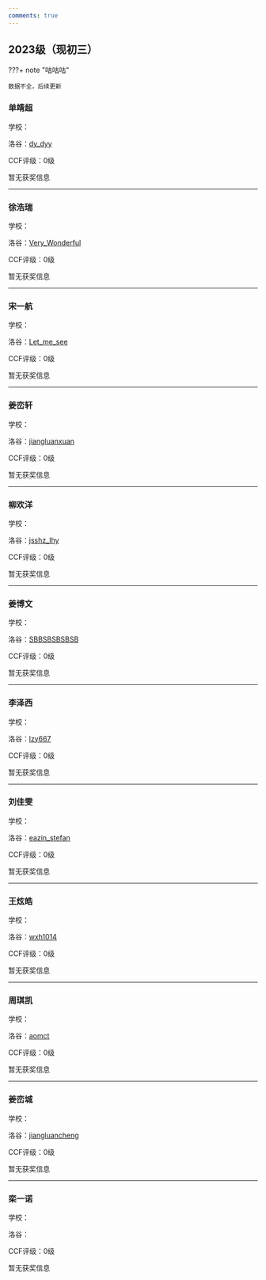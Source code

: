 ```yaml
---
comments: true
---
```


<script languange="JavaScript">
        var password=""
        password=prompt('本页面涉及个人隐私，请输入密码','');
        function custom_close()
        {
            window.opener=null;
            window.open('','_self');
            window.close();        
        }   
        if  (password !='01111111')
            {alert("密码错误")
            
            custom_close();            
            alert("即将返回上一页")
            window.location.href='https://elationaha.github.io/LZYZ-OI-Wiki/member/emm';
            }
  </script>

## 2023级（现初三）

???+ note "咕咕咕"

    数据不全，后续更新

### 单靖超

学校：

洛谷：[dy_dyy](https://www.luogu.com.cn/user/748102)

CCF评级：0级

暂无获奖信息

------------

### 徐浩瑞

学校：

洛谷：[Very_Wonderful](https//luogu.com.cn/user/1042318)

CCF评级：0级

暂无获奖信息

------------

### 宋一航

学校：

洛谷：[Let_me_see](https://www.luogu.com.cn/user/775148)

CCF评级：0级

暂无获奖信息

------------

### 姜峦轩

学校：

洛谷：[jiangluanxuan](https://www.luogu.com.cn/user/1042407)

CCF评级：0级

暂无获奖信息

------------

### 柳欢洋

学校：

洛谷：[jsshz_lhy](https://www.luogu.com.cn/user/1043329)

CCF评级：0级

暂无获奖信息

------------

### 姜博文

学校：

洛谷：[SBBSBSBSBSB](https://www.luogu.com.cn/user/1042363)

CCF评级：0级

暂无获奖信息

------------

### 李泽西

学校：

洛谷：[lzy667](https://www.luogu.com.cn/user/1042216)

CCF评级：0级

暂无获奖信息

------------

### 刘佳雯

学校：

洛谷：[eazin_stefan](https://www.luogu.com.cn/chat)

CCF评级：0级

暂无获奖信息

------------

### 王炫皓

学校：

洛谷：[wxh1014](https://www.luogu.com.cn/user/755650)

CCF评级：0级

暂无获奖信息

------------

### 周琪凯

学校：

洛谷：[aomct](https://www.luogu.com.cn/user/1043310)

CCF评级：0级

暂无获奖信息

------------

### 姜峦城

学校：

洛谷：[jiangluancheng](https://www.luogu.com.cn/user/1271511)

CCF评级：0级

暂无获奖信息

------------

### 栾一诺

学校：

洛谷：

CCF评级：0级

暂无获奖信息